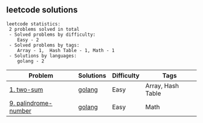 ## leetcode solutions

```
leetcode statistics:
 2 problems solved in total
 - Solved problems by difficulty:
	Easy - 2
 - Solved problems by tags:
	Array - 1,	Hash Table - 1,	Math - 1
 - Solutions by languages:
	golang - 2
```

|Problem|Solutions|Difficulty|Tags|
|-|-|-|-|
| [1. two-sum](https://leetcode.com/problems/two-sum/) | [golang](/leetcode/two-sum.go) | Easy | Array, Hash Table |
| [9. palindrome-number](https://leetcode.com/problems/palindrome-number/) | [golang](/leetcode/palindrome-number.go) | Easy | Math |
